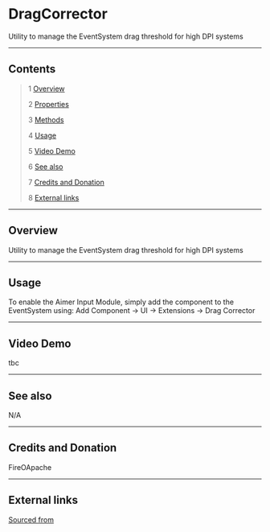 # DragCorrector

Utility to manage the EventSystem drag threshold for high DPI systems

<!--![](Images/ Game Image.jpg)-->

---------

## Contents

> 1 [Overview](#overview)
>
> 2 [Properties](#properties)
>
> 3 [Methods](#methods)
>
> 4 [Usage](#usage)
>
> 5 [Video Demo](#video-demo)
>
> 6 [See also](#see-also)
>
> 7 [Credits and Donation](#credits-and-donation)
>
> 8 [External links](#external-links)

---------

## Overview

Utility to manage the EventSystem drag threshold for high DPI systems

---------

## Usage

To enable the Aimer Input Module, simply add the component to the EventSystem using:
Add Component -> UI -> Extensions -> Drag Corrector

---------

## Video Demo

tbc

---------

## See also

N/A

---------

## Credits and Donation

FireOApache

---------

## External links

[Sourced from](http://answers.unity3d.com/questions/1149417/ui-button-onclick-sensitivity-for-high-dpi-devices.html#answer-1197307)
